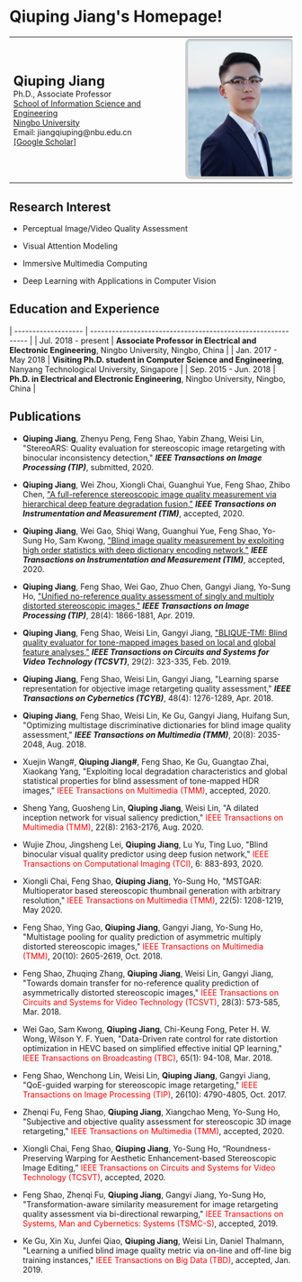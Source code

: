 # Qiuping Jiang's Homepage!
<table class="cv">
  <tbody><tr>
    <td>
      <span class="blue_2"><font size="5"><strong>Qiuping Jiang</strong></font></span><br>
      Ph.D., Associate Professor<br>
      <a href="http://eecs.nbu.edu.cn/">School of Information Science and Engineering</a><br>
      <a href="http://www.nbu.edu.cn/">Ningbo University</a><br>
      Email: jiangqiuping@nbu.edu.cn<br>
      <a href="https://scholar.google.com/citations?user=PbPTiKYAAAAJ/">[Google Scholar]</a><br>
    </td>
    <td>
      <img src="picture.png" alt="Drawing" style="
      height: 240px;
      border: 5px solid #ccc;
      border-radius: 10px;
      -moz-border-radius: 10px;
      -khtml-border-radius: 10px;
      -webkit-border-radius: 10px;
      ">
    </td>
  </tr>
</tbody></table>


## Research Interest

* Perceptual Image/Video Quality Assessment

* Visual Attention Modeling

* Immersive Multimedia Computing

* Deep Learning with Applications in Computer Vision


## Education and Experience

| ------------------- | ------------------------------------------------------------ |
| Jul. 2018 - present | **Associate Professor in Electrical and Electronic Engineering**, Ningbo University, Ningbo, China |
| Jan. 2017 - May  2018 | **Visiting Ph.D. student in Computer Science and Engineering**, Nanyang Technological University, Singapore |
| Sep. 2015 - Jun. 2018 | **Ph.D. in Electrical and Electronic Engineering**, Ningbo University, Ningbo, China |


## Publications

*  **Qiuping Jiang**, Zhenyu Peng, Feng Shao, Yabin Zhang, Weisi Lin, "StereoARS: Quality evaluation for stereoscopic image retargeting with binocular inconsistency detection," ***IEEE Transactions on Image Processing (TIP)***, submitted, 2020.

*  **Qiuping Jiang**, Wei Zhou, Xiongli Chai, Guanghui Yue, Feng Shao, Zhibo Chen, ["A full-reference stereoscopic image quality measurement via hierarchical deep feature degradation fusion,"](https://ieeexplore.ieee.org/document/9127513) ***IEEE Transactions on Instrumentation and Measurement (TIM)***, accepted, 2020.

*  **Qiuping Jiang**, Wei Gao, Shiqi Wang, Guanghui Yue, Feng Shao, Yo-Sung Ho, Sam Kwong, ["Blind image quality measurement by exploiting high order statistics with deep dictionary encoding network,"](https://ieeexplore.ieee.org/document/9055066/) ***IEEE Transactions on Instrumentation and Measurement (TIM)***, accepted, 2020.

*  **Qiuping Jiang**, Feng Shao, Wei Gao, Zhuo Chen, Gangyi Jiang, Yo-Sung Ho, ["Unified no-reference quality assessment of singly and multiply distorted stereoscopic images,"](https://ieeexplore.ieee.org/document/8540445) ***IEEE Transactions on Image Processing (TIP)***, 28(4): 1866-1881, Apr. 2019.

*  **Qiuping Jiang**, Feng Shao, Weisi Lin, Gangyi Jiang, ["BLIQUE-TMI: Blind quality evaluator for tone-mapped images based on local and global feature analyses,"](https://ieeexplore.ieee.org/document/8214257/) ***IEEE Transactions on Circuits and Systems for Video Technology (TCSVT)***, 29(2): 323-335, Feb. 2019.
*  **Qiuping Jiang**, Feng Shao, Weisi Lin, Gangyi Jiang, "Learning sparse representation for objective image retargeting quality assessment," ***IEEE Transactions on Cybernetics (TCYB)***, 48(4): 1276-1289, Apr. 2018.
*  **Qiuping Jiang**, Feng Shao, Weisi Lin, Ke Gu, Gangyi Jiang, Huifang Sun, "Optimizing multistage discriminative dictionaries for blind image quality assessment," ***IEEE Transactions on Multimedia (TMM)***, 20(8): 2035-2048, Aug. 2018.
*  Xuejin Wang#, **Qiuping Jiang#**, Feng Shao, Ke Gu, Guangtao Zhai, Xiaokang Yang, "Exploiting local degradation characteristics and global statistical properties for blind assessment of tone-mapped HDR images," <font color=red>IEEE Transactions on Multimedia (TMM)</font>, accepted, 2020.
*  Sheng Yang, Guosheng Lin, **Qiuping Jiang**, Weisi Lin, "A dilated inception network for visual saliency prediction," <font color=red>IEEE Transactions on Multimedia (TMM)</font>, 22(8): 2163-2176, Aug. 2020.
*  Wujie Zhou, Jingsheng Lei, **Qiuping Jiang**, Lu Yu, Ting Luo, "Blind binocular visual quality predictor using deep fusion network," <font color=red>IEEE Transactions on Computational Imaging (TCI)</font>, 6: 883-893, 2020.
*  Xiongli Chai, Feng Shao, **Qiuping Jiang**, Yo-Sung Ho, "MSTGAR: Multioperator based stereoscopic thumbnail generation with arbitrary resolution," <font color=red>IEEE Transactions on Multimedia (TMM)</font>, 22(5): 1208-1219, May 2020.
*  Feng Shao, Ying Gao, **Qiuping Jiang**, Gangyi Jiang, Yo-Sung Ho, "Multistage pooling for quality prediction of asymmetric multiply distorted stereoscopic images," <font color=red>IEEE Transactions on Multimedia (TMM)</font>, 20(10): 2605-2619, Oct. 2018.
*  Feng Shao, Zhuqing Zhang, **Qiuping Jiang**, Weisi Lin, Gangyi Jiang, "Towards domain transfer for no-reference quality prediction of asymmetrically distorted stereoscopic images," <font color=red>IEEE Transactions on Circuits and Systems for Video Technology (TCSVT)</font>, 28(3): 573-585, Mar. 2018.
*  Wei Gao, Sam Kwong, **Qiuping Jiang**, Chi-Keung Fong, Peter H. W. Wong, Wilson Y. F. Yuen, "Data-Driven rate control for rate distortion optimization in HEVC based on simplified effective initial QP learning," <font color=red>IEEE Transactions on Broadcasting (TBC)</font>, 65(1): 94-108, Mar. 2018.
*  Feng Shao, Wenchong Lin, Weisi Lin, **Qiuping Jiang**, Gangyi Jiang, "QoE-guided warping for stereoscopic image retargeting," <font color=red>IEEE Transactions on Image Processing (TIP)</font>, 26(10): 4790-4805, Oct. 2017.
*  Zhenqi Fu, Feng Shao, **Qiuping Jiang**, Xiangchao Meng, Yo-Sung Ho, "Subjective and objective quality assessment for stereoscopic 3D image retargeting," <font color=red>IEEE Transactions on Multimedia (TMM)</font>, accepted, 2020.
*  Xiongli Chai, Feng Shao, **Qiuping Jiang**, Yo-Sung Ho, “Roundness-Preserving Warping for Aesthetic Enhancement-based Stereoscopic Image Editing,” <font color=red>IEEE Transactions on Circuits and Systems for Video Technology (TCSVT)</font>, accepted, 2020.
*  Feng Shao, Zhenqi Fu, **Qiuping Jiang**, Gangyi Jiang, Yo-Sung Ho, "Transformation-aware similarity measurement for image retargeting quality assessment via bi-directional rewarping," <font color=red>IEEE Transactions on Systems, Man and Cybernetics: Systems (TSMC-S)</font>, accepted, 2019.
*  Ke Gu, Xin Xu, Junfei Qiao, **Qiuping Jiang**, Weisi Lin, Daniel Thalmann, "Learning a unified blind image quality metric via on-line and off-line big training instances," <font color=red>IEEE Transactions on Big Data (TBD)</font>, accepted, Jan. 2019.
